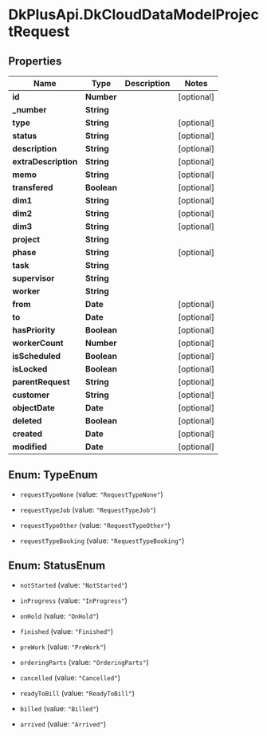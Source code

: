 # DkPlusApi.DkCloudDataModelProjectRequest

## Properties
Name | Type | Description | Notes
------------ | ------------- | ------------- | -------------
**id** | **Number** |  | [optional] 
**_number** | **String** |  | 
**type** | **String** |  | [optional] 
**status** | **String** |  | [optional] 
**description** | **String** |  | [optional] 
**extraDescription** | **String** |  | [optional] 
**memo** | **String** |  | [optional] 
**transfered** | **Boolean** |  | [optional] 
**dim1** | **String** |  | [optional] 
**dim2** | **String** |  | [optional] 
**dim3** | **String** |  | [optional] 
**project** | **String** |  | 
**phase** | **String** |  | [optional] 
**task** | **String** |  | 
**supervisor** | **String** |  | 
**worker** | **String** |  | 
**from** | **Date** |  | [optional] 
**to** | **Date** |  | [optional] 
**hasPriority** | **Boolean** |  | [optional] 
**workerCount** | **Number** |  | [optional] 
**isScheduled** | **Boolean** |  | [optional] 
**isLocked** | **Boolean** |  | [optional] 
**parentRequest** | **String** |  | [optional] 
**customer** | **String** |  | [optional] 
**objectDate** | **Date** |  | [optional] 
**deleted** | **Boolean** |  | [optional] 
**created** | **Date** |  | [optional] 
**modified** | **Date** |  | [optional] 


<a name="TypeEnum"></a>
## Enum: TypeEnum


* `requestTypeNone` (value: `"RequestTypeNone"`)

* `requestTypeJob` (value: `"RequestTypeJob"`)

* `requestTypeOther` (value: `"RequestTypeOther"`)

* `requestTypeBooking` (value: `"RequestTypeBooking"`)




<a name="StatusEnum"></a>
## Enum: StatusEnum


* `notStarted` (value: `"NotStarted"`)

* `inProgress` (value: `"InProgress"`)

* `onHold` (value: `"OnHold"`)

* `finished` (value: `"Finished"`)

* `preWork` (value: `"PreWork"`)

* `orderingParts` (value: `"OrderingParts"`)

* `cancelled` (value: `"Cancelled"`)

* `readyToBill` (value: `"ReadyToBill"`)

* `billed` (value: `"Billed"`)

* `arrived` (value: `"Arrived"`)





